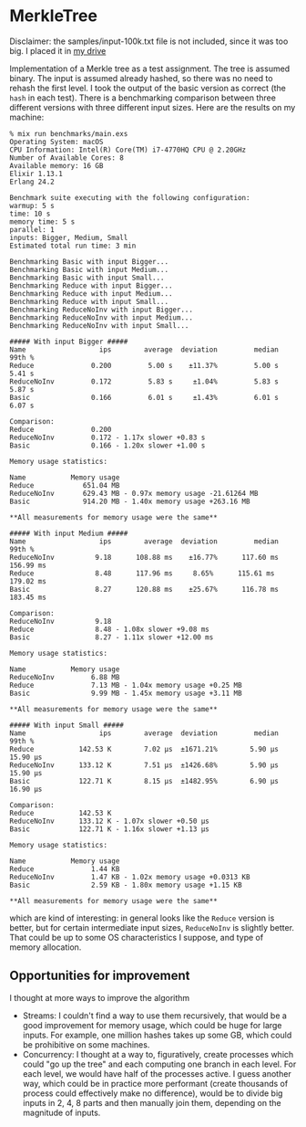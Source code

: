 # MerkleTree

Disclaimer: the samples/input-100k.txt file is not included, since it was too big. I placed it in [my drive](https://drive.google.com/file/d/1CEy-IKB7uImNF-A1TbKEwF9Vm40NZRNo/view?usp=sharing)

Implementation of a Merkle tree as a test assignment.
The tree is assumed binary.
The input is assumed already hashed, so there was no need to rehash the first level.
I took the output of the basic version as correct (the `hash` in each test).
There is a benchmarking comparison between three different versions with three different input sizes.
Here are the results on my machine:

```
% mix run benchmarks/main.exs
Operating System: macOS
CPU Information: Intel(R) Core(TM) i7-4770HQ CPU @ 2.20GHz
Number of Available Cores: 8
Available memory: 16 GB
Elixir 1.13.1
Erlang 24.2

Benchmark suite executing with the following configuration:
warmup: 5 s
time: 10 s
memory time: 5 s
parallel: 1
inputs: Bigger, Medium, Small
Estimated total run time: 3 min

Benchmarking Basic with input Bigger...
Benchmarking Basic with input Medium...
Benchmarking Basic with input Small...
Benchmarking Reduce with input Bigger...
Benchmarking Reduce with input Medium...
Benchmarking Reduce with input Small...
Benchmarking ReduceNoInv with input Bigger...
Benchmarking ReduceNoInv with input Medium...
Benchmarking ReduceNoInv with input Small...

##### With input Bigger #####
Name                  ips        average  deviation         median         99th %
Reduce              0.200         5.00 s    ±11.37%         5.00 s         5.41 s
ReduceNoInv         0.172         5.83 s     ±1.04%         5.83 s         5.87 s
Basic               0.166         6.01 s     ±1.43%         6.01 s         6.07 s

Comparison:
Reduce              0.200
ReduceNoInv         0.172 - 1.17x slower +0.83 s
Basic               0.166 - 1.20x slower +1.00 s

Memory usage statistics:

Name           Memory usage
Reduce            651.04 MB
ReduceNoInv       629.43 MB - 0.97x memory usage -21.61264 MB
Basic             914.20 MB - 1.40x memory usage +263.16 MB

**All measurements for memory usage were the same**

##### With input Medium #####
Name                  ips        average  deviation         median         99th %
ReduceNoInv          9.18      108.88 ms    ±16.77%      117.60 ms      156.99 ms
Reduce               8.48      117.96 ms     8.65%      115.61 ms      179.02 ms
Basic                8.27      120.88 ms    ±25.67%      116.78 ms      183.45 ms

Comparison:
ReduceNoInv          9.18
Reduce               8.48 - 1.08x slower +9.08 ms
Basic                8.27 - 1.11x slower +12.00 ms

Memory usage statistics:

Name           Memory usage
ReduceNoInv         6.88 MB
Reduce              7.13 MB - 1.04x memory usage +0.25 MB
Basic               9.99 MB - 1.45x memory usage +3.11 MB

**All measurements for memory usage were the same**

##### With input Small #####
Name                  ips        average  deviation         median         99th %
Reduce           142.53 K        7.02 μs  ±1671.21%        5.90 μs       15.90 μs
ReduceNoInv      133.12 K        7.51 μs  ±1426.68%        5.90 μs       15.90 μs
Basic            122.71 K        8.15 μs  ±1482.95%        6.90 μs       16.90 μs

Comparison:
Reduce           142.53 K
ReduceNoInv      133.12 K - 1.07x slower +0.50 μs
Basic            122.71 K - 1.16x slower +1.13 μs

Memory usage statistics:

Name           Memory usage
Reduce              1.44 KB
ReduceNoInv         1.47 KB - 1.02x memory usage +0.0313 KB
Basic               2.59 KB - 1.80x memory usage +1.15 KB

**All measurements for memory usage were the same**
```
which are kind of interesting: in general looks like the `Reduce` version is better, but for certain intermediate input sizes, `ReduceNoInv` is slightly better. That could be up to some OS characteristics I suppose, and type of memory allocation.

## Opportunities for improvement

I thought at more ways to improve the algorithm

 - Streams: I couldn't find a way to use them recursively, that would be a good improvement for memory usage, which could be huge for large inputs. For example, one million hashes takes up some GB, which could be prohibitive on some machines.
 - Concurrency: I thought at a way to, figuratively, create processes which could "go up the tree" and each computing one branch in each level. For each level, we would have half of the processes active. I guess another way, which could be in practice more performant (create thousands of process could effectively make no difference), would be to divide big inputs in 2, 4, 8 parts and then manually join them, depending on the magnitude of inputs.
